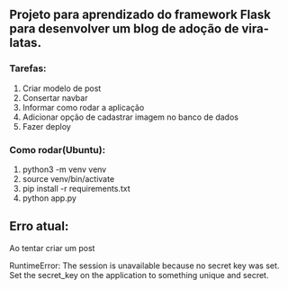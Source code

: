 <h2>Projeto para aprendizado do framework Flask para desenvolver um blog de adoção de vira-latas.</h2>

<h3>Tarefas:</h3>
<ol>
    <li>Criar modelo de post</li>
    <li>Consertar navbar</li>
    <li>Informar como rodar a aplicação</li>
    <li>Adicionar opção de cadastrar imagem no banco de dados</li>
    <li>Fazer deploy</li>
</ol>

<h3>Como rodar(Ubuntu):</h3>
<ol>
    <li>python3 -m venv venv</li>
    <li>source venv/bin/activate</li>
    <li>pip install -r requirements.txt</li>
    <li>python app.py</li>
</ol>
<h2>Erro atual:</h2>
<p>Ao tentar criar um post</p>
<p>RuntimeError: The session is unavailable because no secret key was set.  Set the secret_key on the application to something unique and secret.</p>
